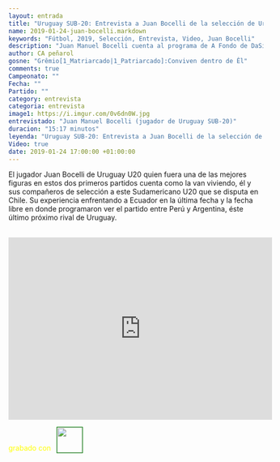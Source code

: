 ```yaml
---
layout: entrada
title: "Uruguay SUB-20: Entrevista a Juan Bocelli de la selección de Uruguay U20"
name: 2019-01-24-juan-bocelli.markdown
keywords: "Fútbol, 2019, Selección, Entrevista, Video, Juan Bocelli"
description: "Juan Manuel Bocelli cuenta al programa de A Fondo de DaSilveira como va transcurriendo el Sudamericano U20 de Chile, después de dos partidos de Uruguay SUB-20, derrota ante Perú y triunfo ante Ecuador y lo que viene, el partido ante Argentina el jueves"
author: CA peñarol
gosne: "Grêmio[1_Matriarcado|1_Patriarcado]:Conviven dentro de Êl"
comments: true
Campeonato: ""
Fecha: ""
Partido: ""
category: entrevista
categoria: entrevista
image1: https://i.imgur.com/0v6dn0W.jpg
entrevistado: "Juan Manuel Bocelli (jugador de Uruguay SUB-20)"
duracion: "15:17 minutos"
leyenda: "Uruguay SUB-20: Entrevista a Juan Bocelli de la selección de Uruguay U20"
Video: true
date: 2019-01-24 17:00:00 +01:00:00
---
```


El jugador Juan Bocelli de Uruguay U20 quien fuera una de las mejores figuras en estos dos primeros partidos cuenta como la van viviendo, él y sus compañeros de selección a este Sudamericano U20 que se disputa en Chile. Su experiencia enfrentando a Ecuador en la última fecha y la fecha libre en donde programaron ver el partido entre Perú y Argentina, éste último próximo rival de Uruguay.

<br>

<iframe width="521" height="360" src="https://www.youtube.com/embed/gDl5NHT7W3c" frameborder="0" allow="accelerometer; autoplay; encrypted-media; gyroscope; picture-in-picture" allowfullscreen></iframe>

<span style="color:yellow;margin-top:0px;">grabado con</span> <a href="http://ffmpeg.org"><img src="{{ site.url }}/images/ffmpeg.png" width="50px" style="border:1px solid green;vertical-align: sub;margin-left:7px;"></a>
